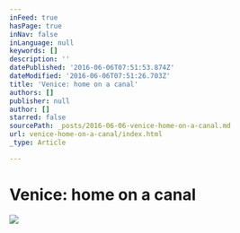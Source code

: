 ```yaml
---
inFeed: true
hasPage: true
inNav: false
inLanguage: null
keywords: []
description: ''
datePublished: '2016-06-06T07:51:53.874Z'
dateModified: '2016-06-06T07:51:26.703Z'
title: 'Venice: home on a canal'
authors: []
publisher: null
author: []
starred: false
sourcePath: _posts/2016-06-06-venice-home-on-a-canal.md
url: venice-home-on-a-canal/index.html
_type: Article

---
```

# Venice: home on a canal
![](https://the-grid-user-content.s3-us-west-2.amazonaws.com/adc4c26c-508a-45eb-9d49-ba3b58867ad3.jpg)